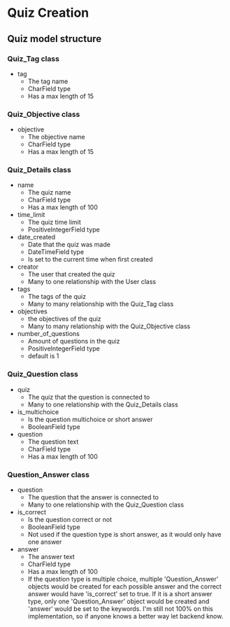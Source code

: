 # Quiz Creation

## Quiz model structure

### Quiz_Tag class

- tag
    - The tag name
    - CharField type
    - Has a max length of 15

### Quiz_Objective class

- objective
    - The objective name
    - CharField type
    - Has a max length of 15

### Quiz_Details class

- name
    - The quiz name
    - CharField type
    - Has a max length of 100
- time_limit
    - The quiz time limit
    - PositiveIntegerField type
- date_created
    - Date that the quiz was made
    - DateTimeField type
    - Is set to the current time when first created
- creator
    - The user that created the quiz
    - Many to one relationship with the User class
- tags
    - The tags of the quiz
    - Many to many relationship with the Quiz_Tag class
- objectives
    - the objectives of the quiz
    - Many to many relationship with the Quiz_Objective class
- number_of_questions
    - Amount of questions in the quiz
    - PositiveIntegerField type
    - default is 1

### Quiz_Question class

- quiz
    - The quiz that the question is connected to
    - Many to one relationship with the Quiz_Details class
- is_multichoice
    - Is the question multichoice or short answer
    - BooleanField type
- question
    - The question text
    - CharField type
    - Has a max length of 100

### Question_Answer class
- question
    - The question that the answer is connected to
    - Many to one relationship with the Quiz_Question class
- is_correct
    - Is the question correct or not
    - BooleanField type
    - Not used if the question type is short answer, as it would only have one answer
- answer
    - The answer text
    - CharField type
    - Has a max length of 100
    - If the question type is multiple choice, multiple 'Question_Answer' objects would be created for each possible answer and the correct answer would have 'is_correct' set to true. If it is a short answer type, only one 'Question_Answer' object would be created and 'answer' would be set to the keywords. I'm still not 100% on this implementation, so if anyone knows a better way let backend know.